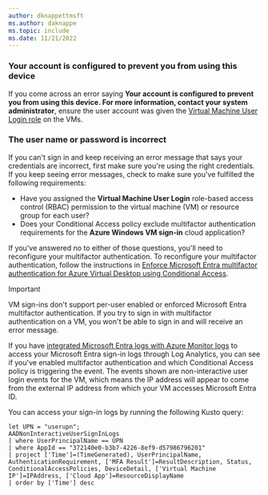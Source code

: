 ```yaml
---
author: dknappettmsft
ms.author: daknappe
ms.topic: include
ms.date: 11/21/2022
---
```


### Your account is configured to prevent you from using this device

If you come across an error saying **Your account is configured to prevent you from using this device. For more information, contact your system administrator**, ensure the user account was given the [Virtual Machine User Login role](../../active-directory/devices/howto-vm-sign-in-azure-ad-windows.md#azure-role-not-assigned) on the VMs. 

### The user name or password is incorrect

If you can't sign in and keep receiving an error message that says your credentials are incorrect, first make sure you're using the right credentials. If you keep seeing error messages, check to make sure you've fulfilled the following requirements:

- Have you assigned the **Virtual Machine User Login** role-based access control (RBAC) permission to the virtual machine (VM) or resource group for each user?
- Does your Conditional Access policy exclude multifactor authentication requirements for the **Azure Windows VM sign-in** cloud application?

If you've answered no to either of those questions, you'll need to reconfigure your multifactor authentication. To reconfigure your multifactor authentication, follow the instructions in [Enforce Microsoft Entra multifactor authentication for Azure Virtual Desktop using Conditional Access](../set-up-mfa.md#azure-ad-joined-session-host-vms).

> [!IMPORTANT] 
> VM sign-ins don't support per-user enabled or enforced Microsoft Entra multifactor authentication. If you try to sign in with multifactor authentication on a VM, you won't be able to sign in and will receive an error message.

If you have [integrated Microsoft Entra logs with Azure Monitor logs](/entra/identity/monitoring-health/howto-integrate-activity-logs-with-azure-monitor-logs) to access your Microsoft Entra sign-in logs through Log Analytics, you can see if you've enabled multifactor authentication and which Conditional Access policy is triggering the event. The events shown are non-interactive user login events for the VM, which means the IP address will appear to come from the external IP address from which your VM accesses Microsoft Entra ID. 

You can access your sign-in logs by running the following Kusto query:

```kusto
let UPN = "userupn";
AADNonInteractiveUserSignInLogs
| where UserPrincipalName == UPN
| where AppId == "372140e0-b3b7-4226-8ef9-d57986796201"
| project ['Time']=(TimeGenerated), UserPrincipalName, AuthenticationRequirement, ['MFA Result']=ResultDescription, Status, ConditionalAccessPolicies, DeviceDetail, ['Virtual Machine IP']=IPAddress, ['Cloud App']=ResourceDisplayName
| order by ['Time'] desc
```
